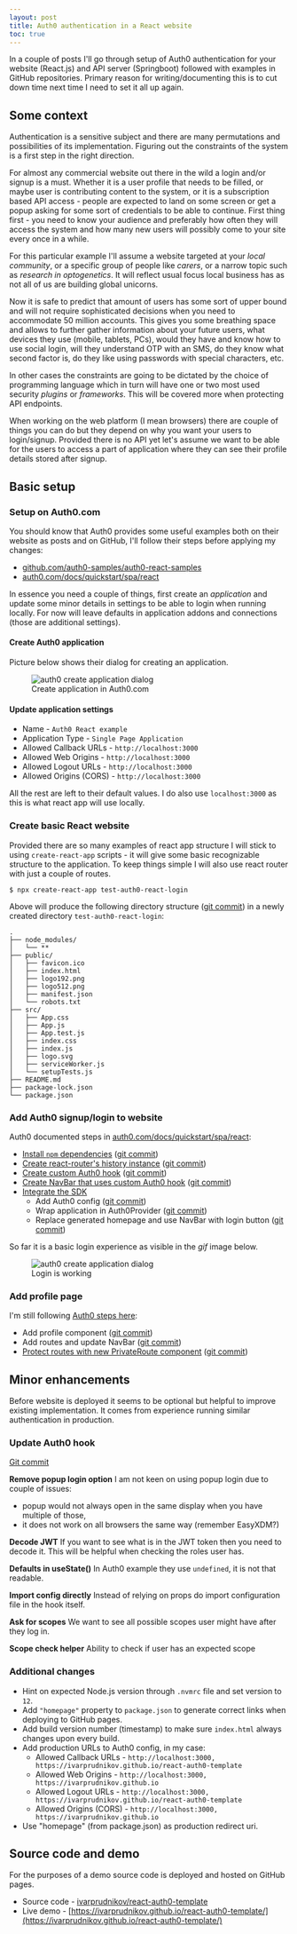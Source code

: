 ```yaml
---
layout: post
title: Auth0 authentication in a React website
toc: true
---
```


In a couple of posts I'll go through setup of Auth0 authentication for your website (React.js) and API server (Springboot) followed with examples in GitHub repositories. Primary reason for writing/documenting this is to cut down time next time I need to set it all up again.

## Some context

Authentication is a sensitive subject and there are many permutations and possibilities of its implementation. Figuring out the constraints of the system is a first step in the right direction.

For almost any commercial website out there in the wild a login and/or signup is a must. Whether it is a user profile that needs to be filled, or maybe user is contributing content to the system, or it is a subscription based API access - people are expected to land on some screen or get a popup asking for some sort of credentials to be able to continue. First thing first - you need to know your audience and preferably how often they will access the system and how many new users will possibly come to your site every once in a while.

For this particular example I'll assume a website targeted at your _local community_, or a specific group of people like _carers_, or a narrow topic such as _research in optogenetics_. It will reflect usual focus local business has as not all of us are building global unicorns.

Now it is safe to predict that amount of users has some sort of upper bound and will not require sophisticated decisions when you need to accommodate 50 million accounts. This gives you some breathing space and allows to further gather information about your future users, what devices they use (mobile, tablets, PCs), would they have and know how to use social login, will they understand OTP with an SMS, do they know what second factor is, do they like using passwords with special characters, etc.

In other cases the constraints are going to be dictated by the choice of programming language which in turn will have one or two most used security _plugins_ or _frameworks_. This will be covered more when protecting API endpoints.

When working on the web platform (I mean browsers) there are couple of things you can do but they depend on why you want your users to login/signup. Provided there is no API yet let's assume we want to be able for the users to access a part of application where they can see their profile details stored after signup.

## Basic setup

### Setup on Auth0.com

You should know that Auth0 provides some useful examples both on their website as posts and on GitHub, I'll follow their steps before applying my changes:
- [github.com/auth0-samples/auth0-react-samples](https://github.com/auth0-samples/auth0-react-samples)
- [auth0.com/docs/quickstart/spa/react](https://auth0.com/docs/quickstart/spa/react)

In essence you need a couple of things, first create an _application_ and update some minor details in settings to be able to login when running locally. For now will leave defaults in application addons and connections (those are additional settings).

#### Create Auth0 application

Picture below shows their dialog for creating an application.

<div class="d-flex justify-content-center align-items-start mb-4">
  <figure class="flex-fill text-center figure">
    <img class="img-fluid" alt="auth0 create application dialog" src="/assets/auth0-create-application-dialog.png" />
    <figcaption class="figure-caption">
      Create application in Auth0.com
    </figcaption>
  </figure>
</div>

#### Update application settings

- Name - `Auth0 React example`
- Application Type - `Single Page Application`
- Allowed Callback URLs - `http://localhost:3000`
- Allowed Web Origins - `http://localhost:3000`
- Allowed Logout URLs - `http://localhost:3000`
- Allowed Origins (CORS) - `http://localhost:3000`

All the rest are left to their default values. I do also use `localhost:3000` as this is what react app will use locally.

### Create basic React website

Provided there are so many examples of react app structure I will stick to using `create-react-app` scripts - it will give some basic recognizable structure to the application. To keep things simple I will also use react router with just a couple of routes.

```
$ npx create-react-app test-auth0-react-login
```

Above will produce the following directory structure ([git commit](https://github.com/ivarprudnikov/react-auth0-template/commit/54eca60a89e3dce1eb895f7276e9cf9f8f5914bf)) in a newly created directory `test-auth0-react-login`:

```text
.
├── node_modules/
│   └── **
├── public/
│   ├── favicon.ico
│   ├── index.html
│   ├── logo192.png
│   ├── logo512.png
│   ├── manifest.json
│   └── robots.txt
├── src/
│   ├── App.css
│   ├── App.js
│   ├── App.test.js
│   ├── index.css
│   ├── index.js
│   ├── logo.svg
│   ├── serviceWorker.js
│   └── setupTests.js
├── README.md
├── package-lock.json
└── package.json
```

### Add Auth0 signup/login to website

Auth0 documented steps in [auth0.com/docs/quickstart/spa/react](https://auth0.com/docs/quickstart/spa/react):

- [Install `npm` dependencies](https://auth0.com/docs/quickstart/spa/react#install-dependencies) ([git commit](https://github.com/ivarprudnikov/react-auth0-template/commit/414432c6e6b14eb84097a42dc7d01d0a6db16b33))
- [Create react-router's history instance](https://auth0.com/docs/quickstart/spa/react#create-react-router-s-history-instance) ([git commit](https://github.com/ivarprudnikov/react-auth0-template/commit/5c0561deeeddf9201ff06eb2649cb74afdcc674b))
- [Create custom Auth0 hook](https://auth0.com/docs/quickstart/spa/react#install-the-auth0-react-wrapper) ([git commit](https://github.com/ivarprudnikov/react-auth0-template/commit/4b0413db5a3ef52153cc16d14134ba84360711ff))
- [Create NavBar that uses custom Auth0 hook](https://auth0.com/docs/quickstart/spa/react#create-the-navbar-component) ([git commit](https://github.com/ivarprudnikov/react-auth0-template/commit/07a26fe92b12f5ac1024f2bf964b0744e5e023b2))
- [Integrate the SDK](https://auth0.com/docs/quickstart/spa/react#integrate-the-sdk)
    - Add Auth0 config ([git commit](https://github.com/ivarprudnikov/react-auth0-template/commit/6a9b7254a5c64b9fb08cfdf4be532190d3e81ac6))
    - Wrap application in Auth0Provider ([git commit](https://github.com/ivarprudnikov/react-auth0-template/commit/710f0bb9760b9f74e6474ae4cc5181672d3f0c7b))
    - Replace generated homepage and use NavBar with login button ([git commit](https://github.com/ivarprudnikov/react-auth0-template/commit/32956d4c67ac4b016dbac975485378ce948247fc))

So far it is a basic login experience as visible in the _gif_ image below. 

<div class="d-flex justify-content-center align-items-start mb-4">
  <figure class="flex-fill text-center figure">
    <img class="img-fluid" alt="auth0 create application dialog" src="/assets/auth0-react-basic-login-working.gif" />
    <figcaption class="figure-caption">
      Login is working
    </figcaption>
  </figure>
</div>

### Add profile page

I'm still following [Auth0 steps here](https://auth0.com/docs/quickstart/spa/react#read-the-user-profile):

- Add profile component ([git commit](https://github.com/ivarprudnikov/react-auth0-template/commit/e17d175d08a2d736e94ad4fdb2d5355d5a69baed))
- Add routes and update NavBar ([git commit](https://github.com/ivarprudnikov/react-auth0-template/commit/f2fe93e7f1784372c9ae26f3401a0c9a80afe0b0))
- [Protect routes with new PrivateRoute component](https://auth0.com/docs/quickstart/spa/react#secure-the-profile-page) ([git commit](https://github.com/ivarprudnikov/react-auth0-template/commit/50b1cd7f523dc112208b83f021c0c4113db32b00))

## Minor enhancements

Before website is deployed it seems to be optional but helpful to improve existing implementation. It comes from experience running similar authentication in production.

### Update Auth0 hook

[Git commit](https://github.com/ivarprudnikov/react-auth0-template/commit/0b6ac588e59fce1bd3c78cf55e98c888cea97f74)

**Remove popup login option** I am not keen on using popup login due to couple of issues: 
- popup would not always open in the same display when you have multiple of those,
- it does not work on all browsers the same way (remember EasyXDM?)

**Decode JWT** If you want to see what is in the JWT token then you need to decode it. This will be helpful when checking the roles user has.
 
**Defaults in useState()** In Auth0 example they use `undefined`, it is not that readable.

**Import config directly** Instead of relying on props do import configuration file in the hook itself.

**Ask for scopes** We want to see all possible scopes user might have after they log in.

**Scope check helper** Ability to check if user has an expected scope

### Additional changes

- Hint on expected Node.js version through `.nvmrc` file and set version to `12`.
- Add `"homepage"` property to `package.json` to generate correct links when deploying to GitHub pages.
- Add build version number (timestamp) to make sure `index.html` always changes upon every build.
- Add production URLs to Auth0 config, in my case:
  - Allowed Callback URLs - `http://localhost:3000, https://ivarprudnikov.github.io/react-auth0-template`
  - Allowed Web Origins - `http://localhost:3000, https://ivarprudnikov.github.io`
  - Allowed Logout URLs - `http://localhost:3000, https://ivarprudnikov.github.io/react-auth0-template`
  - Allowed Origins (CORS) - `http://localhost:3000, https://ivarprudnikov.github.io`
- Use "homepage" (from package.json) as production redirect uri.

## Source code and demo

For the purposes of a demo source code is deployed and hosted on GitHub pages.

- Source code - [ivarprudnikov/react-auth0-template](https://github.com/ivarprudnikov/react-auth0-template)
- Live demo - [https://ivarprudnikov.github.io/react-auth0-template/](https://ivarprudnikov.github.io/react-auth0-template/)
